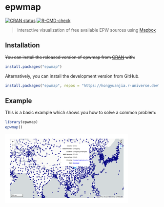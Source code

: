 
<!-- README.md is generated from README.Rmd. Please edit that file -->

# epwmap

<!-- badges: start -->

[![CRAN
status](https://www.r-pkg.org/badges/version/epwmap)](https://CRAN.R-project.org/package=epwmap)
[![R-CMD-check](https://github.com/hongyuanjia/epwmap/workflows/R-CMD-check/badge.svg)](https://github.com/hongyuanjia/epwmap/actions)
<!-- badges: end -->

> Interactive visualization of free available EPW sources using
> [Mapbox](https://docs.mapbox.com/mapbox-gl-js/api/)

## Installation

~~You can install the released version of epwmap from
[CRAN](https://CRAN.R-project.org) with:~~

``` r
install.packages("epwmap")
```

Alternatively, you can install the development version from GitHub.

``` r
install.packages("epwmap", repos = "https://hongyuanjia.r-universe.dev")
```

## Example

This is a basic example which shows you how to solve a common problem:

``` r
library(epwmap)
epwmap()
```

<img src="man/figures/README-epwmap.png" width="80%" />
